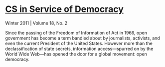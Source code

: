 # [CS in Service of Democracy]

Winter 2011 | Volume 18, No. 2

Since the passing of the Freedom of Information of Act in 1966, 
open government has become a term bandied about by journalists,
activists, and even the current President of the United States. 
However more than the declassification of state secrets, information 
access—spurred on by the World Wide Web—has opened the door for a 
global movement: open democracy.

[CS in Service of Democracy]: http://xrds.acm.org/archives.cfm?iid=2043236
